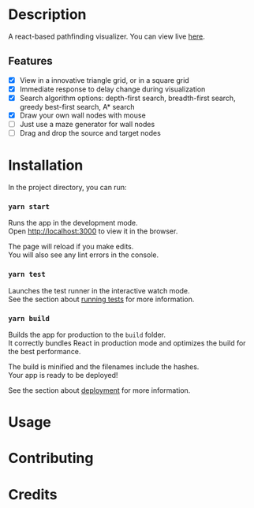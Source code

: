 
# Description

A react-based pathfinding visualizer.
You can view live [here](https://pathfinding.now.sh).

## Features

- [x] View in a innovative triangle grid, or in a square grid
- [x] Immediate response to delay change during visualization
- [x] Search algorithm options: depth-first search, breadth-first search, greedy best-first search, A* search
- [x] Draw your own wall nodes with mouse
- [ ] Just use a maze generator for wall nodes
- [ ] Drag and drop the source and target nodes

# Installation

In the project directory, you can run:

### `yarn start`

Runs the app in the development mode.<br /> Open [http://localhost:3000](http://localhost:3000) to view it in the browser.

The page will reload if you make edits.<br /> You will also see any lint errors in the console.

### `yarn test`

Launches the test runner in the interactive watch mode.<br /> See the section about [running tests](https://facebook.github.io/create-react-app/docs/running-tests) for more information.

### `yarn build`

Builds the app for production to the `build` folder.<br /> It correctly bundles React in production mode and optimizes the build for the best performance.

The build is minified and the filenames include the hashes.<br /> Your app is ready to be deployed!

See the section about [deployment](https://facebook.github.io/create-react-app/docs/deployment) for more information.

# Usage

# Contributing

# Credits
